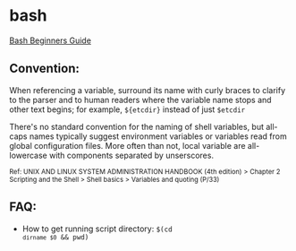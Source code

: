 # bash
[Bash Beginners Guide](http://www.tldp.org/LDP/Bash-Beginners-Guide/Bash-Beginners-Guide.pdf)

Convention:
--------------
When referencing a variable, surround its name with curly braces to clarify to the parser and to human readers where the variable name stops and other text begins; for example, `${etcdir}` instead of just `$etcdir`

There's no standard convention for the naming of shell variables, but all-caps names typically suggest environment variables or variables read from global configuration files. More often than not, local variable are all-lowercase with components separated by unserscores.

<sub>Ref: UNIX AND LINUX SYSTEM ADMINISTRATION HANDBOOK (4th edition) > Chapter 2 Scripting and the Shell > Shell basics > Variables and quoting (P/33)</sub>

FAQ:
----
* How to get running script directory: <code>$(cd `dirname $0` && pwd)</code>
 
